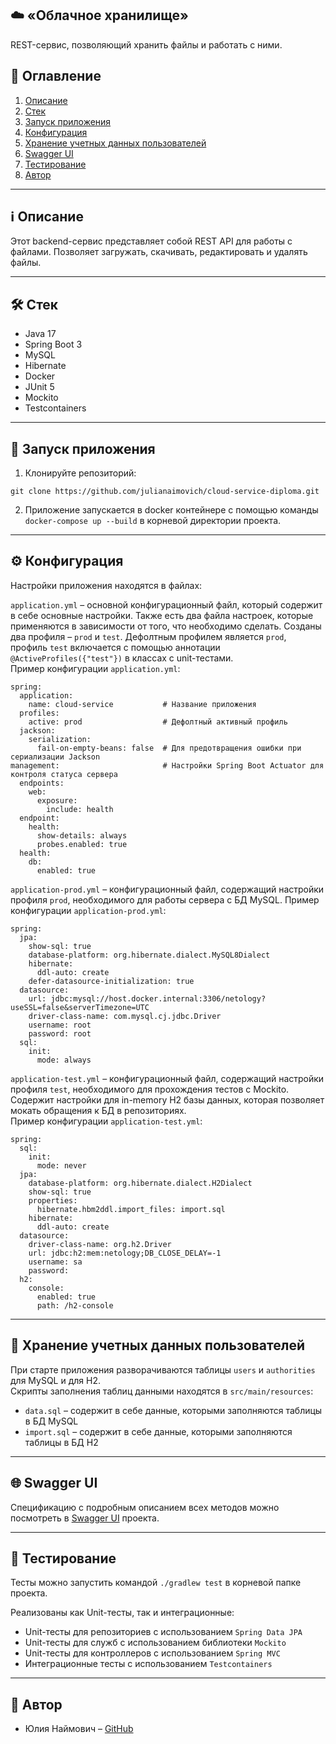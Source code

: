 
## ☁️ «Облачное хранилище»

REST-сервис, позволяющий хранить файлы и работать с ними.

## 📖 Оглавление

1. [Описание](#-описание)
2. [Стек](#-стек)
3. [Запуск приложения](#-запуск-приложения)
4. [Конфигурация](#️-конфигурация)
5. [Хранение учетных данных пользователей](#-хранение-учетных-данных-пользователей)
6. [Swagger UI](#-swagger-ui)
7. [Тестирование](#-тестирование)
8. [Автор](#-автор)

---

## ℹ️ Описание

Этот backend-сервис представляет собой REST API для работы с файлами. Позволяет загружать, скачивать, редактировать и удалять файлы.

---

## 🛠 Стек

- Java 17
- Spring Boot 3
- MySQL
- Hibernate
- Docker
- JUnit 5
- Mockito
- Testcontainers

---

## 🚀 Запуск приложения

1. Клонируйте репозиторий:
  ```
  git clone https://github.com/julianaimovich/cloud-service-diploma.git
  ```
   
2. Приложение запускается в docker контейнере с помощью команды ```docker-compose up --build``` в корневой директории проекта.

---

## ⚙️ Конфигурация

Настройки приложения находятся в файлах:


```application.yml``` – основной конфигурационный файл, который содержит в себе основные настройки. Также есть два файла настроек, которые применяются в зависимости от того, что необходимо сделать. 
Созданы два профиля – ```prod``` и ```test```. Дефолтным профилем является ```prod```, профиль ```test``` включается с помощью аннотации ```@ActiveProfiles({"test"})``` в классах с unit-тестами.  
Пример конфигурации ```application.yml```:

```
spring:
  application:
    name: cloud-service           # Название приложения
  profiles:
    active: prod                  # Дефолтный активный профиль
  jackson:
    serialization:
      fail-on-empty-beans: false  # Для предотвращения ошибки при сериализации Jackson
management:                       # Настройки Spring Boot Actuator для контроля статуса сервера 
  endpoints:
    web:
      exposure:
        include: health
  endpoint:
    health:
      show-details: always
      probes.enabled: true
  health:
    db:
      enabled: true
```

```application-prod.yml``` – конфигурационный файл, содержащий настройки профиля ```prod```, необходимого для работы сервера с БД MySQL. Пример конфигурации ```application-prod.yml```:

```
spring:  
  jpa:  
    show-sql: true  
    database-platform: org.hibernate.dialect.MySQL8Dialect  
    hibernate:  
      ddl-auto: create  
    defer-datasource-initialization: true  
  datasource:  
    url: jdbc:mysql://host.docker.internal:3306/netology?useSSL=false&serverTimezone=UTC  
    driver-class-name: com.mysql.cj.jdbc.Driver  
    username: root  
    password: root  
  sql:  
    init:  
      mode: always
```

```application-test.yml``` – конфигурационный файл, содержащий настройки профиля ```test```, необходимого для прохождения тестов с Mockito. Содержит настройки для in-memory H2 базы данных, которая позволяет мокать обращения к БД в репозиториях.   
Пример конфигурации ```application-test.yml```:

```
spring:  
  sql:  
    init:  
      mode: never  
  jpa:  
    database-platform: org.hibernate.dialect.H2Dialect  
    show-sql: true  
    properties:  
      hibernate.hbm2ddl.import_files: import.sql  
    hibernate:  
      ddl-auto: create  
  datasource:  
    driver-class-name: org.h2.Driver  
    url: jdbc:h2:mem:netology;DB_CLOSE_DELAY=-1  
    username: sa  
    password:  
  h2:  
    console:  
      enabled: true  
      path: /h2-console
```
---

## 💾 Хранение учетных данных пользователей

При старте приложения разворачиваются таблицы ```users``` и ```authorities``` для MySQL  и для H2.  
Скрипты заполнения таблиц данными находятся в ```src/main/resources```:  
- ```data.sql``` – содержит в себе данные, которыми заполняются таблицы в БД MySQL
- ```import.sql``` – содержит в себе данные, которыми заполняются таблицы в БД H2

---

## 🌐 Swagger UI

Спецификацию с подробным описанием всех методов можно посмотреть в [Swagger UI](https://julianaimovich.github.io/cloud-service-diploma/) проекта.

---

## 🧪 Тестирование

Тесты можно запустить командой ```./gradlew test``` в корневой папке проекта.

Реализованы как Unit-тесты, так и интеграционные: 
- Unit-тесты для репозиториев c использованием ```Spring Data JPA```
- Unit-тесты для служб с использованием библиотеки ```Mockito``` 
- Unit-тесты для контроллеров с использованием ```Spring MVC```
- Интеграционные тесты с использованием ```Testcontainers```

---

## 👥 Автор

- Юлия Наймович – [GitHub](https://github.com/julianaimovich?tab=repositories)
